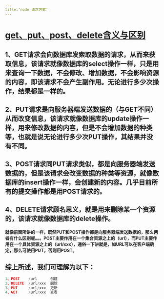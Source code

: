 ```yaml
---
title:'node 请求方式'
---
```

# [get、put、post、delete含义与区别](https://www.cnblogs.com/luoxuemei/p/9173090.html)

## 1、GET请求会向数据库发索取数据的请求，从而来获取信息，该请求就像数据库的select操作一样，只是用来查询一下数据，不会修改、增加数据，不会影响资源的内容，即该请求不会产生副作用。无论进行多少次操作，结果都是一样的。

## 2、PUT请求是向服务器端发送数据的（与GET不同）从而改变信息，该请求就像数据库的update操作一样，用来修改数据的内容，但是不会增加数据的种类等，也就是说无论进行多少次PUT操作，其结果并没有不同。

## 3、POST请求同PUT请求类似，都是向服务器端发送数据的，但是该请求会改变数据的种类等资源，就像数据库的insert操作一样，会创建新的内容。几乎目前所有的提交操作都是用POST请求的。

## 4、DELETE请求顾名思义，就是用来删除某一个资源的，该请求就像数据库的delete操作。

####  就像前面所讲的一样，既然PUT和POST操作都是向服务器端发送数据的，那么两者有什么区别呢。。。POST主要作用在一个集合资源之上的（url），而PUT主要作用在一个具体资源之上的（url/xxx），通俗一下讲就是，如URL可以在客户端确定，那么可使用PUT，否则用POST。

## 综上所述，我们可理解为以下：

```js
1、POST    /url      创建  
2、DELETE  /url/xxx  删除  
3、PUT     /url/xxx  更新
4、GET     /url/xxx  查看
```